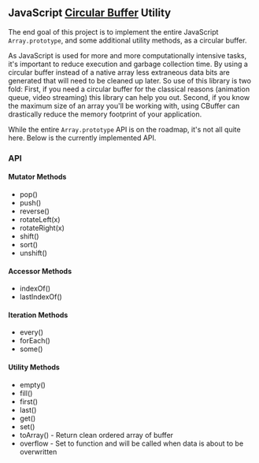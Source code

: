 ## JavaScript [Circular Buffer](http://en.wikipedia.org/wiki/Circular_buffer) Utility

The end goal of this project is to implement the entire JavaScript `Array.prototype`, and some
additional utility methods, as a circular buffer.

As JavaScript is used for more and more computationally intensive tasks, it's important to reduce
execution and garbage collection time. By using a circular buffer instead of a native array less
extraneous data bits are generated that will need to be cleaned up later. So use of this library is
two fold: First, if you need a circular buffer for the classical reasons (animation queue, video
streaming) this library can help you out. Second, if you know the maximum size of an array you'll be
working with, using CBuffer can drastically reduce the memory footprint of your application.

While the entire `Array.prototype` API is on the roadmap, it's not all quite here. Below is the
currently implemented API.


### API

#### Mutator Methods

* pop()
* push()
* reverse()
* rotateLeft(x)
* rotateRight(x)
* shift()
* sort()
* unshift()

#### Accessor Methods

* indexOf()
* lastIndexOf()

#### Iteration Methods

* every()
* forEach()
* some()

#### Utility Methods

* empty()
* fill()
* first()
* last()
* get()
* set()
* toArray() - Return clean ordered array of buffer
* overflow - Set to function and will be called when data is about to be overwritten
